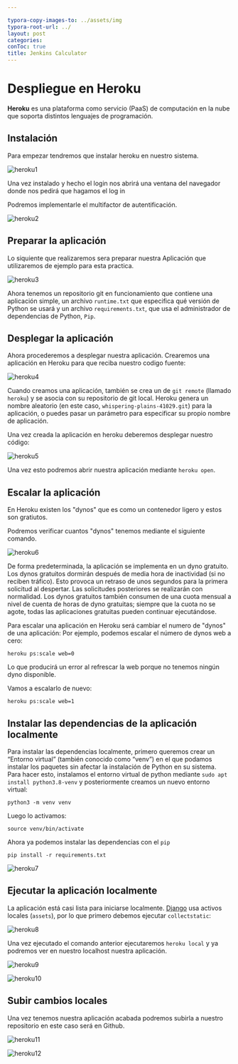 ```yaml
---

typora-copy-images-to: ../assets/img
typora-root-url: ../
layout: post
categories:
conToc: true
title: Jenkins Calculator
---
```






# Despliegue en Heroku

**Heroku** es una plataforma como servicio (PaaS) de computación en la  nube que soporta distintos lenguajes de programación.



## Instalación

Para empezar tendremos que instalar heroku en nuestro sistema.



![heroku1](/assets/img/heroku1.png)



Una vez instalado y hecho el login nos abrirá una  ventana del navegador donde nos pedirá que hagamos el log in 

Podremos implementarle el multifactor de autentificación.

![heroku2](/assets/img/heroku2.png)



## Preparar la aplicación

Lo siquiente que realizaremos sera preparar nuestra Aplicación que utilizaremos de ejemplo para esta practica.

![heroku3](/assets/img/heroku3.png)



Ahora tenemos un repositorio git en funcionamiento que contiene una aplicación simple, un archivo `runtime.txt` que especifica qué versión de Python se usará y un archivo `requirements.txt`, que usa el administrador de dependencias de Python, `Pip`.

## Desplegar la aplicación

Ahora procederemos a desplegar nuestra aplicación. Crearemos una aplicación en Heroku para que reciba nuestro codigo fuente:

![heroku4](/assets/img/heroku4.png)



Cuando creamos una aplicación, también se crea un de `git remote` (llamado `heroku`) y se asocia con su repositorio de git local. Heroku genera un nombre aleatorio (en este caso, `whispering-plains-41029.git`) para la aplicación, o puedes pasar un parámetro para especificar su propio nombre de aplicación.

Una vez creada la aplicación en heroku deberemos desplegar nuestro código:

![heroku5](/assets/img/heroku5.png)

Una vez esto podremos abrir nuestra aplicación mediante ```heroku open```.



## Escalar la aplicación

En Heroku existen los "dynos" que es como un contenedor ligero y estos son gratiutos.

Podremos verificar cuantos "dynos" tenemos mediante el siguiente comando.

![heroku6](/assets/img/heroku6.png)

De forma predeterminada, la aplicación se implementa en un dyno  gratuito. Los dynos gratuitos dormirán después de media hora de  inactividad (si no reciben tráfico). Esto provoca un retraso de unos  segundos para la primera solicitud al despertar. Las solicitudes  posteriores se realizarán con normalidad. Los dynos gratuitos también  consumen de una cuota mensual a nivel de cuenta de horas de dyno  gratuitas; siempre que la cuota no se agote, todas las aplicaciones  gratuitas pueden continuar ejecutándose.

Para escalar una aplicación en Heroku será cambiar el numero de "dynos" de una aplicación: Por ejemplo, podemos escalar el número de dynos web a cero:

```
heroku ps:scale web=0 
```

Lo que producirá un error al refrescar la web porque no tenemos ningún dyno disponible.

Vamos a escalarlo de nuevo:

```
heroku ps:scale web=1 
```



## Instalar las dependencias de la aplicación localmente

Para instalar las dependencias localmente, primero queremos crear un  “Entorno virtual” (también conocido como “venv”) en el que podamos  instalar los paquetes sin afectar la instalación de Python en su  sistema. Para hacer esto, instalamos el entorno virtual de python  mediante `sudo apt install python3.8-venv`  y posteriormente creamos un nuevo entorno virtual:

```
python3 -m venv venv
```

Luego lo activamos:

```
source venv/bin/activate 
```

Ahora ya podemos instalar las dependencias con el ``pip`` 

```
pip install -r requirements.txt
```



![heroku7](/assets/img/heroku7.png)

## Ejecutar la aplicación localmente

La aplicación está casi lista para iniciarse localmente. [Django](https://www.djangoproject.com/) usa activos locales (`assets`), por lo que primero debemos ejecutar `collectstatic`:

![heroku8](/assets/img/heroku8.png)

Una vez ejecutado el comando anterior ejecutaremos ``heroku local`` y ya podremos ver en nuestro localhost nuestra aplicación.

![heroku9](/assets/img/heroku9.png)



![heroku10](/assets/img/heroku10.png)

## Subir cambios locales

Una vez tenemos nuestra aplicación acabada podremos subirla a nuestro repositorio en este caso será en Github.

![heroku11](/assets/img/heroku11.png)

![heroku12](/assets/img/heroku12.png)